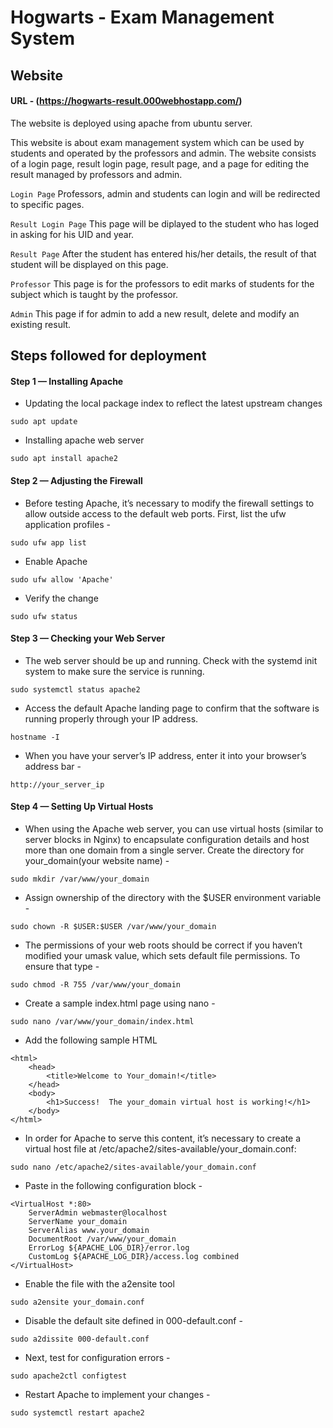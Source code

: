 # Hogwarts - Exam Management System

## Website
#### URL - (https://hogwarts-result.000webhostapp.com/)
The website is deployed using apache from ubuntu server.

This website is about exam management system which can be used by students and operated by the professors and admin.
The website consists of a login page, result login page, result page, and a page for editing the result managed by professors and admin.

`Login Page`
Professors, admin and students can login and will be redirected to specific pages.

`Result Login Page`
This page will be diplayed to the student who has loged in asking for his UID and year.

`Result Page`
After the student has entered his/her details, the result of that student will be displayed on this page.

`Professor`
This page is for the professors to edit marks of students for the subject which is taught by the professor.

`Admin`
This page if for admin to add a new result, delete and modify an existing result.

## Steps followed for deployment

#### Step 1 — Installing Apache
* Updating the local package index to reflect the latest upstream changes
```
sudo apt update
```

* Installing apache web server
```
sudo apt install apache2
```

#### Step 2 — Adjusting the Firewall
* Before testing Apache, it’s necessary to modify the firewall settings to allow outside access to the default web ports. First, list the ufw application profiles -
```
sudo ufw app list
```

* Enable Apache
```
sudo ufw allow 'Apache'
```

* Verify the change
```
sudo ufw status
```

#### Step 3 — Checking your Web Server
* The web server should be up and running.
Check with the systemd init system to make sure the service is running.
```
sudo systemctl status apache2
```

* Access the default Apache landing page to confirm that the software is running properly through your IP address.
```
hostname -I
```

* When you have your server’s IP address, enter it into your browser’s address bar -
```
http://your_server_ip
```

#### Step 4 — Setting Up Virtual Hosts
* When using the Apache web server, you can use virtual hosts (similar to server blocks in Nginx) to encapsulate configuration details and host more than one domain from a single server. 
Create the directory for your_domain(your website name) -
```
sudo mkdir /var/www/your_domain
```

* Assign ownership of the directory with the $USER environment variable -
```
sudo chown -R $USER:$USER /var/www/your_domain
```

* The permissions of your web roots should be correct if you haven’t modified your umask value, which sets default file permissions. To ensure that type - 
```
sudo chmod -R 755 /var/www/your_domain
```

* Create a sample index.html page using nano - 
```
sudo nano /var/www/your_domain/index.html
```

* Add the following sample HTML
```
<html>
    <head>
        <title>Welcome to Your_domain!</title>
    </head>
    <body>
        <h1>Success!  The your_domain virtual host is working!</h1>
    </body>
</html>
```

* In order for Apache to serve this content, it’s necessary to create a virtual host file at /etc/apache2/sites-available/your_domain.conf:
```
sudo nano /etc/apache2/sites-available/your_domain.conf
```

* Paste in the following configuration block -
```
<VirtualHost *:80>
    ServerAdmin webmaster@localhost
    ServerName your_domain
    ServerAlias www.your_domain
    DocumentRoot /var/www/your_domain
    ErrorLog ${APACHE_LOG_DIR}/error.log
    CustomLog ${APACHE_LOG_DIR}/access.log combined
</VirtualHost>
```

* Enable the file with the a2ensite tool
```
sudo a2ensite your_domain.conf
```

* Disable the default site defined in 000-default.conf -
```
sudo a2dissite 000-default.conf
```

* Next, test for configuration errors -
```
sudo apache2ctl configtest
```

* Restart Apache to implement your changes - 
```
sudo systemctl restart apache2
```

